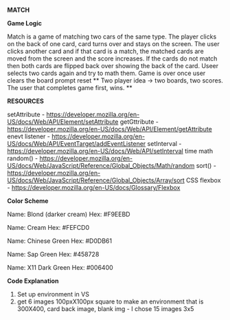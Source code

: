 **MATCH**

**Game Logic**

Match is a game of matching two cars of the same type. 
The player clicks on the back of one card, card turns over and stays on the screen. 
The user clicks another card and if that card is a match, the matched cards are moved from the screen and the score increases.
If the cards do not match then both cards are flipped back over showing the back of the card. 
Useer  selects two cards again and try to math them.
Game is over once user clears the board
prompt reset
** Two player idea -> two boards, two scores. The user that completes game first, wins. **

**RESOURCES**

setAttribute - https://developer.mozilla.org/en-US/docs/Web/API/Element/setAttribute
getGttribute - https://developer.mozilla.org/en-US/docs/Web/API/Element/getAttribute
enevt listener - https://developer.mozilla.org/en-US/docs/Web/API/EventTarget/addEventListener
setInterval - https://developer.mozilla.org/en-US/docs/Web/API/setInterval
time
math random() - https://developer.mozilla.org/en-US/docs/Web/JavaScript/Reference/Global_Objects/Math/random
sort() - https://developer.mozilla.org/en-US/docs/Web/JavaScript/Reference/Global_Objects/Array/sort
CSS flexbox - https://developer.mozilla.org/en-US/docs/Glossary/Flexbox

**Color Scheme**

Name: Blond (darker cream)
Hex: #F9EEBD

Name: Cream
Hex: #FEFCD0

Name: Chinese Green
Hex: #D0DB61

Name: Sap Green
Hex: #458728

Name: X11 Dark Green
Hex: #006400


**Code Explanation**

1. Set up environment in VS
2. get 6 images 100pxX100px square to make an environment that is 300X400, card back image, blank img - I chose 15 images 3x5






